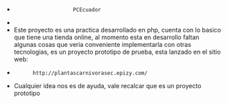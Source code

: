 +                        PCEcuador
+
+ Este proyecto es una practica desarrollado en php, cuenta con lo basico que tiene una tienda online, al momento esta en desarrollo faltan algunas cosas que veria conveniente implementarla con otras tecnologias, es un proyecto prototipo de prueba, esta lanzado en el sitio web:
+           http://plantascarnivorasec.epizy.com/ 
+ Cualquier idea nos es de ayuda, vale recalcar que es un proyecto prototipo
